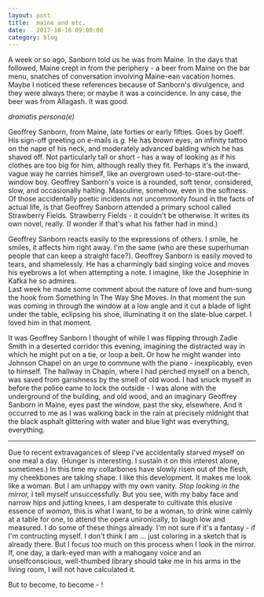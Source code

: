 ```yaml
---
layout: post
title:  maine and etc.
date:   2017-10-16 09:00:00
category: blog
---
```


A week or so ago, Sanborn told us he was from Maine. In the days that followed, Maine crept in from the periphery - a beer from Maine on the bar menu, snatches of conversation involving Maine-ean vacation homes. Maybe I noticed these references because of Sanborn's divulgence, and they were always there; or maybe it was a coincidence. In any case, the beer was from Allagash. It was good.

*dramatis persona(e)*

Geoffrey Sanborn, from Maine, late forties or early fifties. Goes by Goeff. His sign-off greeting on e-mails is *g.* He has brown eyes, an infinity tattoo on the nape of his neck, and moderately advanced balding which he has shaved off. Not particularly tall or short - has a way of looking as if his clothes are too big for him, although really they fit. Perhaps it's the inward, vague way he carries himself, like an overgrown used-to-stare-out-the-window boy. Geoffrey Sanborn's voice is a rounded, soft tenor, considered, slow, and occasionally halting. Masculine, somehow, even in the softness. Of those accidentally poetic incidents not uncommonly found in the facts of actual life, is that Geoffrey Sanborn attended a primary school called Strawberry Fields. Strawberry Fields - it couldn't be otherwise. It writes its own novel, really. (I wonder if that's what his father had in mind.)

Geoffrey Sanborn reacts easily to the expressions of others. I smile, he smiles, it affects him right away. I'm the same (who are these superhuman people that can keep a straight face?). Geoffrey Sanborn is easily moved to tears, and shamelessly. He has a charmingly bad singing voice and moves his eyebrows a lot when attempting a note. I imagine, like the Josephine in Kafka he so admires.  
Last week he made some comment about the nature of love and hum-sung the hook from Something In The Way She Moves. In that moment the sun was coming in through the window at a low angle and it cut a blade of light under the table, eclipsing his shoe, illuminating it on the slate-blue carpet. I loved him in that moment.

It was Geoffrey Sanborn I thought of while I was flipping through Zadie Smith in a deserted corridor this evening, imagining the distracted way in which he might put on a tie, or loop a belt. Or how he might wander into Johnson Chapel on an urge to commune with the piano - inexplicably, even to himself. The hallway in Chapin, where I had perched myself on a bench, was saved from garishness by the smell of old wood. I had snuck myself in before the police came to lock the outside - I was alone with the underground of the building, and old wood, and an imaginary Geoffrey Sanborn in Maine, eyes past the window, past the sky, elsewhere. And it occurred to me as I was walking back in the rain at precisely midnight that the black asphalt glittering with water and blue light was everything, everything.

-------
Due to recent extravagances of sleep I've accidentally starved myself on one meal a day. (Hunger is interesting. I sustain it on this interest alone, sometimes.) In this time my collarbones have slowly risen out of the flesh, my cheekbones are taking shape. I like this development. It makes me look like a woman. But I am unhappy with my own vanity. *Stop looking in the mirror,* I tell myself unsuccessfully. But you see, with my baby face and narrow hips and jutting knees, I am desperate to cultivate this elusive essence of *woman*, this is what I want, to be a woman, to drink wine calmly at a table for one, to attend the opera unironically, to laugh low and measured. I do some of these things already. I'm not sure if it's a fantasy - if I'm contructing myself. I don't think I am ... just coloring in a sketch that is already there. But I focus too much on this process when I look in the mirror. If, one day, a dark-eyed man with a mahogany voice and an unselfconscious, well-thumbed library should take me in his arms in the living room, I will not have calculated it.  

But to become, to become - !
